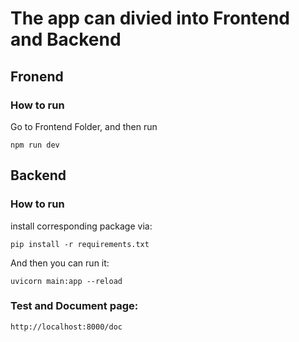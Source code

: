 # The app can divied into Frontend and Backend

## Fronend 
### How to run
Go to Frontend Folder, and then run 
```
npm run dev
```

## Backend

### How to run
install corresponding package via:
```
pip install -r requirements.txt
```
And then you can run it:

```
uvicorn main:app --reload
```

### Test and Document page:

```
http://localhost:8000/doc
```